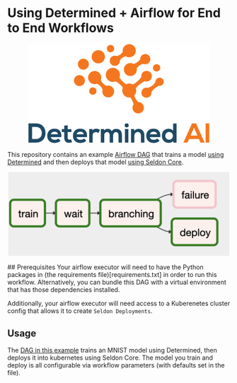 # Using Determined + Airflow for End to End Workflows
<p align="center">
<img src="https://github.com/determined-ai/determined/raw/master/determined-logo.png"></p>

This repository contains an example [Airflow DAG](https://airflow.apache.org/) that trains a model [using Determined](https://github.com/determined-ai/determined) and then deploys that model [using Seldon Core](https://github.com/SeldonIO/seldon-core).

<p align="center">
<img src="dag.png" width="500px"></p>
## Prerequisites
Your airflow executor will need to have the Python packages in (the requirements file)[requirements.txt] in order to run this workflow.  Alternatively, you can bundle this DAG with a virtual environment that has those dependencies installed.

Additionally, your airflow executor will need access to a Kuberenetes cluster config that allows it to create `Seldon Deployments`.

## Usage
The [DAG in this example](train_and_deploy_dag.py) trains an MNIST model using Determined, then deploys it into kubernetes using Seldon Core.  The model you train and deploy is all configurable via workflow parameters (with defaults set in the file).

